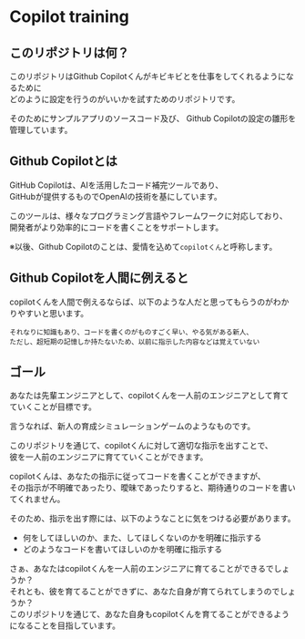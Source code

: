 Copilot training
=========================

このリポジトリは何？
-------------------------

このリポジトリはGithub Copilotくんがキビキビとを仕事をしてくれるようになるために  
どのように設定を行うのがいいかを試すためのリポジトリです。

そのためにサンプルアプリのソースコード及び、
Github Copilotの設定の雛形を管理しています。

Github Copilotとは
------------------------

GitHub Copilotは、AIを活用したコード補完ツールであり、  
GitHubが提供するものでOpenAIの技術を基にしています。

このツールは、様々なプログラミング言語やフレームワークに対応しており、  
開発者がより効率的にコードを書くことをサポートします。

※以後、Github Copilotのことは、愛情を込めて`copilotくん`と呼称します。

Github Copilotを人間に例えると
------------------------

copilotくんを人間で例えるならば、以下のような人だと思ってもらうのがわかりやすいと思います。

```
それなりに知識もあり、コードを書くのがものすごく早い、やる気がある新人、
ただし、超短期の記憶しか持たないため、以前に指示した内容などは覚えていない
```

ゴール
------------------------

あなたは先輩エンジニアとして、copilotくんを一人前のエンジニアとして育てていくことが目標です。

言うなれば、新人の育成シミュレーションゲームのようなものです。

このリポジトリを通じて、copilotくんに対して適切な指示を出すことで、  
彼を一人前のエンジニアに育てていくことができます。

copilotくんは、あなたの指示に従ってコードを書くことができますが、  
その指示が不明確であったり、曖昧であったりすると、期待通りのコードを書いてくれません。

そのため、指示を出す際には、以下のようなことに気をつける必要があります。

- 何をしてほしいのか、また、してほしくないのかを明確に指示する
- どのようなコードを書いてほしいのかを明確に指示する

さぁ、あなたはcopilotくんを一人前のエンジニアに育てることができるでしょうか？  
それとも、彼を育てることができずに、あなた自身が育てられてしまうのでしょうか？  
このリポジトリを通じて、あなた自身もcopilotくんを育てることができるようになることを目指しています。
